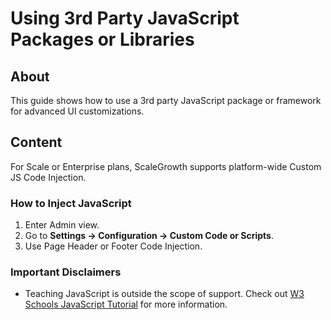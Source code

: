 # Using 3rd Party JavaScript Packages or Libraries

## About
This guide shows how to use a 3rd party JavaScript package or framework for advanced UI customizations.

## Content
For Scale or Enterprise plans, ScaleGrowth supports platform-wide Custom JS Code Injection.

### How to Inject JavaScript
1. Enter Admin view.
2. Go to **Settings → Configuration → Custom Code or Scripts**.
3. Use Page Header or Footer Code Injection.

### Important Disclaimers
- Teaching JavaScript is outside the scope of support. Check out [W3 Schools JavaScript Tutorial](https://www.w3schools.com/js/) for more information.